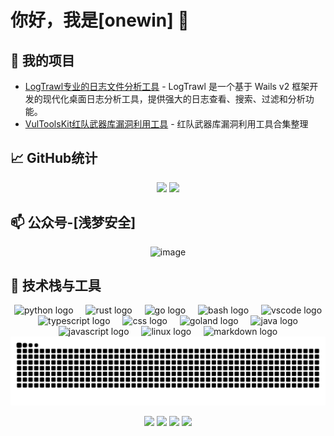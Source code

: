 # 你好，我是[onewin] 👋


## 🚀 我的项目


- [LogTrawl专业的日志文件分析工具](https://github.com/onewinner/LogTrawl) - LogTrawl 是一个基于 Wails v2 框架开发的现代化桌面日志分析工具，提供强大的日志查看、搜索、过滤和分析功能。
- [VulToolsKit红队武器库漏洞利用工具](https://github.com/onewinner/VulToolsKit) - 红队武器库漏洞利用工具合集整理

## 📈 GitHub统计

<p align="center">
  <img align="" height="137px" src="https://github-readme-stats.vercel.app/api?username=onewinner&hide_title=true&hide_border=true&show_icons=true&include_all_commits=true&line_height=21&bg_color=0,EC6C6C,FFD479,FFFC79,73FA79&theme=graywhite&locale=cn" />
  <img align="" height="137px" src="https://github-readme-stats.vercel.app/api/top-langs/?username=onewinner&hide_title=true&hide_border=true&layout=compact&bg_color=0,73FA79,73FDFF,D783FF&theme=graywhite&locale=cn" />

</p>

## 📫 公众号-[浅梦安全]
<div align="center">
<img width="860" height="860" alt="image" src="https://mmbiz.qpic.cn/mmbiz_gif/icL6HdERILzfHykT0gmXJUulfjn07kRgTHpicFNcB57mSruVsmVVSZzOwAnYFx1ZN7CCzugvtdu4T6cMYDgysKJw/640?wx_fmt=gif&from=appmsg" />
</div>

## 🔧 技术栈与工具

<div align="center">
  <img src="https://cdn.jsdelivr.net/gh/devicons/devicon/icons/python/python-original.svg" height="40" alt="python logo"  />
  <img width="12" />
  <img src="https://cdn.jsdelivr.net/gh/devicons/devicon/icons/rust/rust-original.svg" height="40" alt="rust logo"  />
  <img width="12" />
  <img src="https://cdn.jsdelivr.net/gh/devicons/devicon/icons/go/go-original.svg" height="40" alt="go logo"  />
  <img width="12" />
  <img src="https://cdn.jsdelivr.net/gh/devicons/devicon/icons/bash/bash-original.svg" height="40" alt="bash logo"  />
  <img width="12" />
  <img src="https://cdn.jsdelivr.net/gh/devicons/devicon/icons/vscode/vscode-original.svg" height="40" alt="vscode logo"  />
  <img width="12" />
  <img src="https://cdn.jsdelivr.net/gh/devicons/devicon/icons/typescript/typescript-original.svg" height="40" alt="typescript logo"  />
  <img width="12" />
  <img src="https://cdn.jsdelivr.net/gh/devicons/devicon/icons/css3/css3-original.svg" height="40" alt="css logo"  />
  <img width="12" />
  <img src="https://cdn.jsdelivr.net/gh/devicons/devicon/icons/goland/goland-original.svg" height="40" alt="goland logo"  />
  <img width="12" />
  <img src="https://cdn.jsdelivr.net/gh/devicons/devicon/icons/java/java-original.svg" height="40" alt="java logo"  />
  <img width="12" />
  <img src="https://cdn.jsdelivr.net/gh/devicons/devicon/icons/javascript/javascript-original.svg" height="40" alt="javascript logo"  />
  <img width="12" />
  <img src="https://cdn.jsdelivr.net/gh/devicons/devicon/icons/linux/linux-original.svg" height="40" alt="linux logo"  />
  <img width="12" />
  <img src="https://cdn.jsdelivr.net/gh/devicons/devicon/icons/markdown/markdown-original.svg" height="40" alt="markdown logo"  />
</div>

<div></div>


<div align="center">

<img src="https://raw.githubusercontent.com/onewinner/onewinner/output/snake.svg" alt="Snake animation" />


[![](https://visitor-badge.laobi.icu/badge?page_id=onewinner)](https://visitor-badge.laobi.icu/badge?page_id=onewinner)
[![](https://img.shields.io/github/stars/onewinner?color=fefb7b&logo=Counter-Strike)](https://github-readme-stats.vercel.app/api?username=onewinner&hide_title=false&hide_border=true&show_icons=true&include_all_commits=true&line_height=20&bg_color=0,EC6C6C,FFD479,FFFC79,73FA79&theme=graywhite&locale=cn)
[![](https://img.shields.io/github/followers/onewinner?color=27da6b&logo=Handshake)](https://github.com/onewinner?tab=followers)
[![](https://img.shields.io/badge/%E5%85%AC%E4%BC%97%E5%8F%B7-%E6%B5%85%E6%A2%A6%E5%AE%89%E5%85%A8-71f9fe?logo=WeChat)]()

